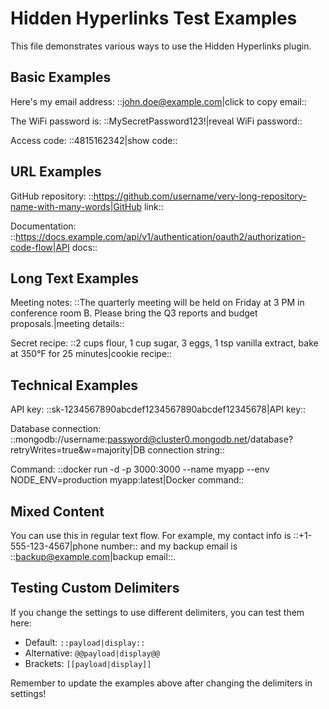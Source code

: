 # Hidden Hyperlinks Test Examples

This file demonstrates various ways to use the Hidden Hyperlinks plugin.

## Basic Examples

Here's my email address: ::john.doe@example.com|click to copy email::

The WiFi password is: ::MySecretPassword123!|reveal WiFi password::

Access code: ::4815162342|show code::

## URL Examples

GitHub repository: ::https://github.com/username/very-long-repository-name-with-many-words|GitHub link::

Documentation: ::https://docs.example.com/api/v1/authentication/oauth2/authorization-code-flow|API docs::

## Long Text Examples

Meeting notes: ::The quarterly meeting will be held on Friday at 3 PM in conference room B. Please bring the Q3 reports and budget proposals.|meeting details::

Secret recipe: ::2 cups flour, 1 cup sugar, 3 eggs, 1 tsp vanilla extract, bake at 350°F for 25 minutes|cookie recipe::

## Technical Examples

API key: ::sk-1234567890abcdef1234567890abcdef12345678|API key::

Database connection: ::mongodb://username:password@cluster0.mongodb.net/database?retryWrites=true&w=majority|DB connection string::

Command: ::docker run -d -p 3000:3000 --name myapp --env NODE_ENV=production myapp:latest|Docker command::

## Mixed Content

You can use this in regular text flow. For example, my contact info is ::+1-555-123-4567|phone number:: and my backup email is ::backup@example.com|backup email::.

## Testing Custom Delimiters

If you change the settings to use different delimiters, you can test them here:

- Default: `::payload|display::`
- Alternative: `@@payload|display@@`
- Brackets: `[[payload|display]]`

Remember to update the examples above after changing the delimiters in settings! 